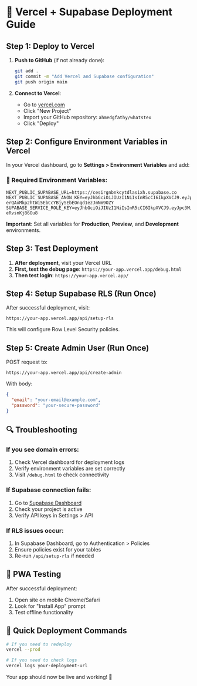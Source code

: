 # 🚀 Vercel + Supabase Deployment Guide

## Step 1: Deploy to Vercel

1. **Push to GitHub** (if not already done):
   ```bash
   git add .
   git commit -m "Add Vercel and Supabase configuration"
   git push origin main
   ```

2. **Connect to Vercel**:
   - Go to [vercel.com](https://vercel.com)
   - Click "New Project"
   - Import your GitHub repository: `ahmedgfathy/whatstex`
   - Click "Deploy"

## Step 2: Configure Environment Variables in Vercel

In your Vercel dashboard, go to **Settings > Environment Variables** and add:

### 🔑 Required Environment Variables:

```
NEXT_PUBLIC_SUPABASE_URL=https://cesirgnbnkcytdlasixh.supabase.co
NEXT_PUBLIC_SUPABASE_ANON_KEY=eyJhbGciOiJIUzI1NiIsInR5cCI6IkpXVCJ9.eyJpc3MiOiJzdXBhYmFzZSIsInJlZiI6ImNlc2lyZ25ibmtjeXRkbGFzaXhoIiwicm9sZSI6ImFub24iLCJpYXQiOjE3NTY1NDQ0NzEsImV4cCI6MjA3MjEyMDQ3MX0.W-erQAxMkp2htWi5EbCcYBjySEbEOnqd1ezJmNm9OZY
SUPABASE_SERVICE_ROLE_KEY=eyJhbGciOiJIUzI1NiIsInR5cCI6IkpXVCJ9.eyJpc3MiOiJzdXBhYmFzZSIsInJlZiI6ImNlc2lyZ25ibmtjeXRkbGFzaXhoIiwicm9sZSI6InNlcnZpY2Vfcm9sZSIsImlhdCI6MTc1NjU0NDQ3MSwiZXhwIjoyMDcyMTIwNDcxfQ.uMIaf1bmR6L0PoTFRr3kaIO4a6xmY7-eRvsnKj86Ou8
```

**Important**: Set all variables for **Production**, **Preview**, and **Development** environments.

## Step 3: Test Deployment

1. **After deployment**, visit your Vercel URL
2. **First, test the debug page**: `https://your-app.vercel.app/debug.html`
3. **Then test login**: `https://your-app.vercel.app/`

## Step 4: Setup Supabase RLS (Run Once)

After successful deployment, visit:
```
https://your-app.vercel.app/api/setup-rls
```

This will configure Row Level Security policies.

## Step 5: Create Admin User (Run Once)

POST request to:
```
https://your-app.vercel.app/api/create-admin
```

With body:
```json
{
  "email": "your-email@example.com",
  "password": "your-secure-password"
}
```

## 🔍 Troubleshooting

### If you see domain errors:
1. Check Vercel dashboard for deployment logs
2. Verify environment variables are set correctly
3. Visit `/debug.html` to check connectivity

### If Supabase connection fails:
1. Go to [Supabase Dashboard](https://supabase.com/dashboard)
2. Check your project is active
3. Verify API keys in Settings > API

### If RLS issues occur:
1. In Supabase Dashboard, go to Authentication > Policies
2. Ensure policies exist for your tables
3. Re-run `/api/setup-rls` if needed

## 📱 PWA Testing

After successful deployment:
1. Open site on mobile Chrome/Safari
2. Look for "Install App" prompt
3. Test offline functionality

## 🎯 Quick Deployment Commands

```bash
# If you need to redeploy
vercel --prod

# If you need to check logs
vercel logs your-deployment-url
```

Your app should now be live and working! 🚀
